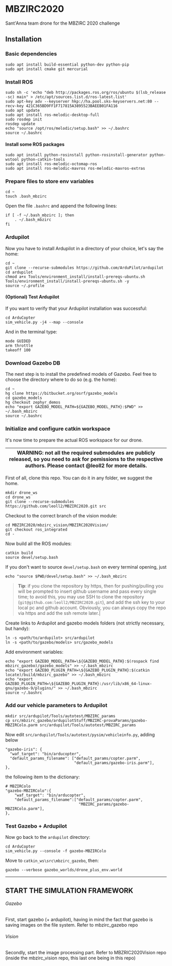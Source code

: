 # MBZIRC2020

Sant'Anna team drone for the MBZIRC 2020 challenge 

## Installation

### Basic dependencies
```
sudo apt install build-essential python-dev python-pip
sudo apt install cmake git mercurial
```

### Install ROS

```
sudo sh -c 'echo "deb http://packages.ros.org/ros/ubuntu $(lsb_release -sc) main" > /etc/apt/sources.list.d/ros-latest.list'
sudo apt-key adv --keyserver hkp://ha.pool.sks-keyservers.net:80 --recv-key 421C365BD9FF1F717815A3895523BAEEB01FA116
sudo apt update
sudo apt install ros-melodic-desktop-full
sudo rosdep init
rosdep update
echo "source /opt/ros/melodic/setup.bash" >> ~/.bashrc
source ~/.bashrc
```

#### Install some ROS packages
```
sudo apt install python-rosinstall python-rosinstall-generator python-wstool python-catkin-tools
sudo apt install ros-melodic-octomap-ros
sudo apt install ros-melodic-mavros ros-melodic-mavros-extras
```

### Prepare files to store env variables

```
cd ~
touch .bash_mbzirc
```

Open the file `.bashrc` and append the following lines:
```
if [ -f ~/.bash_mbzirc ]; then
    . ~/.bash_mbzirc
fi
```


### Ardupilot

Now you have to install Ardupilot in a directory of your choice, let's say the home:
```
cd ~
git clone --recurse-submodules https://github.com/ArduPilot/ardupilot
cd ardupilot
chmod a+x Tools/environment_install/install-prereqs-ubuntu.sh
Tools/environment_install/install-prereqs-ubuntu.sh -y
source ~/.profile
```

#### (Optional) Test Ardupilot

If you want to verify that your Ardupilot installation was successful:

```
cd ArduCopter
sim_vehicle.py -j4 --map --console
```
And in the terminal type:
```
mode GUIDED
arm throttle
takeoff 100 
```

### Download Gazebo DB

The next step is to install the predefined models of Gazebo. Feel free to choose the directory where to do so (e.g. the home):
```
cd ~
hg clone https://bitbucket.org/osrf/gazebo_models
cd gazebo_models
hg checkout zephyr_demos
echo "export GAZEBO_MODEL_PATH=${GAZEBO_MODEL_PATH}:$PWD" >> ~/.bash_mbzirc
source ~/.bashrc
```

### Initialize and configure catkin workspace

It's now time to prepare the actual ROS workspace for our drone. 

| WARNING: not all the required submodules are publicly released, so you need to ask for pemissions to the respective authors. Please contact @leoll2 for more details. |
| --- |

First of all, clone this repo. You can do it in any folder, we suggest the home.
```
mkdir drone_ws
cd drone_ws
git clone --recurse-submodules https://github.com/leoll2/MBZIRC2020.git src
```

Checkout to the correct branch of the vision module:
```
cd MBZIRC2020/mbzirc_vision/MBZIRC2020Vision/
git checkout ros_integrated
cd -
```

Now build all the ROS modules:
```
catkin build
source devel/setup.bash
```
If you don't want to source ```devel/setup.bash``` on every terminal opening, just
```
echo "source $PWD/devel/setup.bash" >> ~/.bash_mbzirc
```

> **Tip**: if you clone the repository by https, then for pushing/pulling you will be prompted to insert github username and pass every single time; to avoid this, you may use SSH to clone the repository (`git@github.com:leoll2/MBZIRC2020.git`), and add the ssh key to your local pc and github account. Obviously, you can always copy the repo via https and add the ssh remote later.|

Create links to Ardupilot and gazebo models folders (not strictly necessary, but handy):
```
ln -s <path/to/ardupilot> src/ardupilot
ln -s <path/to/gazebo/models> src/gazebo_models
```

Add environment variables:
```
echo "export GAZEBO_MODEL_PATH=\${GAZEBO_MODEL_PATH}:$(rospack find mbzirc_gazebo)/gazebo_models" >> ~/.bash_mbzirc
echo "export GAZEBO_PLUGIN_PATH=\${GAZEBO_PLUGIN_PATH}:$(catkin locate)/build/mbzirc_gazebo" >> ~/.bash_mbzirc
echo "export GAZEBO_PLUGIN_PATH=\${GAZEBO_PLUGIN_PATH}:/usr/lib/x86_64-linux-gnu/gazebo-9/plugins/" >> ~/.bash_mbzirc
source ~/.bashrc
```

### Add our vehicle parameters to Ardupilot
```
mkdir src/ardupilot/Tools/autotest/MBZIRC_params
cp src/mbzirc_gazebo/ardupilotStuff/MBZIRC-provaParams/gazebo-MBZIRColo.parm src/ardupilot/Tools/autotest/MBZIRC_params
```
Now edit `src/ardupilot/Tools/autotest/pysim/vehicleinfo.py`, adding below

```
"gazebo-iris": {
  "waf_target": "bin/arducopter",
  "default_params_filename": ["default_params/copter.parm",
                              "default_params/gazebo-iris.parm"],
},
```
the following item to the dictionary:
```
# MBZIRColo
"gazebo-MBZIRColo":{
    "waf_target": "bin/arducopter",
    "default_params_filename":["default_params/copter.parm",
                                "MBZIRC_params/gazebo-MBZIRColo.parm"],
},
```

### Test Gazebo + Ardupilot

Now go back to the `ardupilot` directory:
```
cd ArduCopter
sim_vehicle.py --console -f gazebo-MBZIRColo
```
Move to `catkin_ws\src\mbzirc_gazebo`, then:
```
gazebo --verbose gazebo_worlds/drone_plus_env.world
```

-------
## START THE SIMULATION FRAMEWORK
###### Gazebo
First, start gazebo (+ ardupilot), having in mind the fact that gazebo is saving images on the file system.
Refer to mbzirc_gazebo repo
###### Vision
Secondly, start the image processing part.
Refer to MBZRIC2020Vision repo (inside the mbzirc_vision repo, this last one being in this repo)
